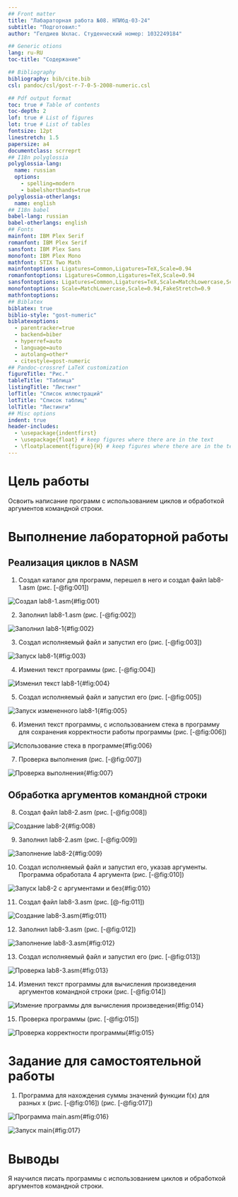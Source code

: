 ```yaml
---
## Front matter
title: "Лабараторная работа №08. НПИбд-03-24"
subtitle: "Подготовил:"
author: "Гелдиев Ыхлас. Студенческий номер: 1032249184"

## Generic otions
lang: ru-RU
toc-title: "Содержание"

## Bibliography
bibliography: bib/cite.bib
csl: pandoc/csl/gost-r-7-0-5-2008-numeric.csl

## Pdf output format
toc: true # Table of contents
toc-depth: 2
lof: true # List of figures
lot: true # List of tables
fontsize: 12pt
linestretch: 1.5
papersize: a4
documentclass: scrreprt
## I18n polyglossia
polyglossia-lang:
  name: russian
  options:
	- spelling=modern
	- babelshorthands=true
polyglossia-otherlangs:
  name: english
## I18n babel
babel-lang: russian
babel-otherlangs: english
## Fonts
mainfont: IBM Plex Serif
romanfont: IBM Plex Serif
sansfont: IBM Plex Sans
monofont: IBM Plex Mono
mathfont: STIX Two Math
mainfontoptions: Ligatures=Common,Ligatures=TeX,Scale=0.94
romanfontoptions: Ligatures=Common,Ligatures=TeX,Scale=0.94
sansfontoptions: Ligatures=Common,Ligatures=TeX,Scale=MatchLowercase,Scale=0.94
monofontoptions: Scale=MatchLowercase,Scale=0.94,FakeStretch=0.9
mathfontoptions:
## Biblatex
biblatex: true
biblio-style: "gost-numeric"
biblatexoptions:
  - parentracker=true
  - backend=biber
  - hyperref=auto
  - language=auto
  - autolang=other*
  - citestyle=gost-numeric
## Pandoc-crossref LaTeX customization
figureTitle: "Рис."
tableTitle: "Таблица"
listingTitle: "Листинг"
lofTitle: "Список иллюстраций"
lotTitle: "Список таблиц"
lolTitle: "Листинги"
## Misc options
indent: true
header-includes:
  - \usepackage{indentfirst}
  - \usepackage{float} # keep figures where there are in the text
  - \floatplacement{figure}{H} # keep figures where there are in the text
---
```


# Цель работы

Освоить написание программ с использованием циклов и обработкой аргументов командной строки.

# Выполнение лабораторной работы

## Реализация циклов в NASM

1. Создал каталог для программ, перешел в него и создал файл lab8-1.asm (рис. [-@fig:001])

![Создал lab8-1.asm](image/create_lab8-1.png){#fig:001}

2. Заполнил lab8-1.asm (рис. [-@fig:002])

![Заполнил lab8-1](image/fill_lab8-1.png){#fig:002}

3. Создал исполняемый файл и запустил его (рис. [-@fig:003])

![Запуск lab8-1](image/run_lab8-1.png){#fig:003}

4. Изменил текст программы (рис. [-@fig:004])

![Изменил текст lab8-1](image/fill_lab8-1_2.png){#fig:004}

5. Создал исполняемый файл и запустил его (рис. [-@fig:005])

![Запуск измененного lab8-1](image/run_lab8-1_2.png){#fig:005}

6. Изменил текст программы, с использованием стека в программу для сохранения корректности работы программы (рис. [-@fig:006])

![Использование стека в программе](image/fill_lab8-1_3.png){#fig:006}

7. Проверка выполнения (рис. [-@fig:007])

![Проверка выполнения](image/run_lab8-1_3.png){#fig:007}

## Обработка аргументов командной строки

8. Создал файл lab8-2.asm (рис. [-@fig:008])

![Создание lab8-2](image/create_lab8-2.png){#fig:008}

9. Заполнил lab8-2.asm (рис. [-@fig:009])

![Заполнение lab8-2](image/fill_lab8-2.png){#fig:009}

10. Создал исполняемый файл и запустил его, указав аргументы. Программа обработала 4 аргумента (рис. [-@fig:010])

![Запуск lab8-2 с аргументами и без](image/run_lab8-2.png){#fig:010}

11. Создал файл lab8-3.asm (рис. [@-fig:011])

![Создание lab8-3.asm](image/create_lab8-3.png){#fig:011}

12. Заполнил lab8-3.asm (рис. [-@fig:012])

![Заполнение lab8-3.asm](image/fill_lab8-3.png){#fig:012}

13. Создал исполняемый файл и запустил его (рис. [-@fig:013])

![Проверка lab8-3.asm](image/run_lab8-3.png){#fig:013}

14. Изменил текст программы для вычисления произведения аргументов командной строки (рис. [-@fig:014])

![Измение программы для вычисления произведения](image/fill_lab8-3_2.png){#fig:014}

15. Проверка программы (рис. [-@fig:015])

![Проверка корректности программы](image/run_lab8-3_2.png){#fig:015}

# Задание для самостоятельной работы

1. Программа для нахождения суммы значений функции f(x) для разных x (рис. [-@fig:016]) (рис. [-@fig:017])

![Программа main.asm](image/fill_main.png){#fig:016}

![Запуск main](image/run_main.png){#fig:017}

# Выводы

Я научился писать программы с использованием циклов и обработкой аргументов командной строки.

